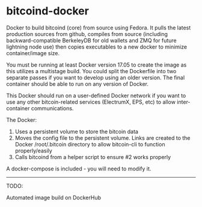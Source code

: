 # bitcoind-docker

Docker to build bitcoind (core) from source using Fedora. It pulls the latest production sources from github, compiles from source (including backward-compatible BerkeleyDB for old wallets and ZMQ for future lightning node use) then copies executables to a new docker to minimize container/image size.

You must be running at least Docker version 17.05 to create the image as this utilizes a multistage build. You could split the Dockerfile into two separate passes if you want to develop using an older version. The final container should be able to run on any version of Docker.

This Docker should run on a user-defined Docker network if you want to use any other bitcoin-related services (ElectrumX, EPS, etc) to allow inter-container communications.

The Docker:

1. Uses a persistent volume to store the bitcoin data
2. Moves the config file to the persistent volume. Links are created to the Docker /root/.bitcoin directory to allow bitcoin-cli to function properly/easily
3. Calls bitcoind from a helper script to ensure #2 works properly

A docker-compose is included - you will need to modify it.

---
TODO:

Automated image build on DockerHub

